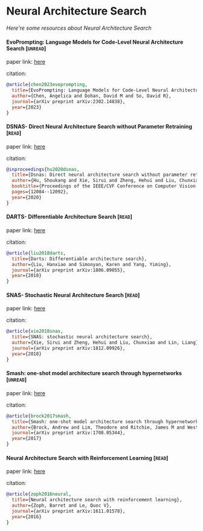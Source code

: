 # Neural Architecture Search
*Here're some resources about Neural Architecture Search*


#### EvoPrompting: Language Models for Code-Level Neural Architecture Search [`UNREAD`]

paper link: [here](https://arxiv.org/pdf/2302.14838)

citation: 
```bibtex
@article{chen2023evoprompting,
  title={EvoPrompting: Language Models for Code-Level Neural Architecture Search},
  author={Chen, Angelica and Dohan, David M and So, David R},
  journal={arXiv preprint arXiv:2302.14838},
  year={2023}
}
```
    


#### DSNAS- Direct Neural Architecture Search without Parameter Retraining [`READ`]
paper link: [here](http://openaccess.thecvf.com/content_CVPR_2020/papers/Hu_DSNAS_Direct_Neural_Architecture_Search_Without_Parameter_Retraining_CVPR_2020_paper.pdf)

citation: 
```bibtex
@inproceedings{hu2020dsnas,
  title={Dsnas: Direct neural architecture search without parameter retraining},
  author={Hu, Shoukang and Xie, Sirui and Zheng, Hehui and Liu, Chunxiao and Shi, Jianping and Liu, Xunying and Lin, Dahua},
  booktitle={Proceedings of the IEEE/CVF Conference on Computer Vision and Pattern Recognition},
  pages={12084--12092},
  year={2020}
}
```

#### DARTS- Differentiable Architecture Search [`READ`]
paper link: [here](https://arxiv.org/pdf/1806.09055)

citation: 
```bibtex
@article{liu2018darts,
  title={Darts: Differentiable architecture search},
  author={Liu, Hanxiao and Simonyan, Karen and Yang, Yiming},
  journal={arXiv preprint arXiv:1806.09055},
  year={2018}
}
```


#### SNAS- Stochastic Neural Architecture Search [`READ`]
paper link: [here](https://arxiv.org/pdf/1812.09926)

citation: 
```bibtex
@article{xie2018snas,
  title={SNAS: stochastic neural architecture search},
  author={Xie, Sirui and Zheng, Hehui and Liu, Chunxiao and Lin, Liang},
  journal={arXiv preprint arXiv:1812.09926},
  year={2018}
}
```

#### Smash: one-shot model architecture search through hypernetworks [`UNREAD`]

paper link: [here](https://arxiv.org/pdf/1708.05344)

citation: 
```bibtex
@article{brock2017smash,
  title={Smash: one-shot model architecture search through hypernetworks},
  author={Brock, Andrew and Lim, Theodore and Ritchie, James M and Weston, Nick},
  journal={arXiv preprint arXiv:1708.05344},
  year={2017}
}
```
    

#### Neural Architecture Search with Reinforcement Learning [`READ`]
paper link: [here](https://arxiv.org/pdf/1611.01578.pdf)

citation: 
```bibtex
@article{zoph2016neural,
  title={Neural architecture search with reinforcement learning},
  author={Zoph, Barret and Le, Quoc V},
  journal={arXiv preprint arXiv:1611.01578},
  year={2016}
}
```